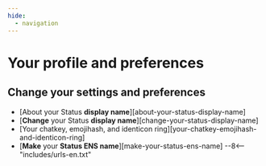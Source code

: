 ```yaml
---
hide:
  - navigation
---
```


# Your profile and preferences

## Change your settings and preferences

- [About your Status **display name**][about-your-status-display-name]
- [**Change** your Status **display name**][change-your-status-display-name]
- [Your chatkey, emojihash, and identicon ring][your-chatkey-emojihash-and-identicon-ring]
- [**Make** your **Status ENS name**][make-your-status-ens-name]
--8<-- "includes/urls-en.txt"
